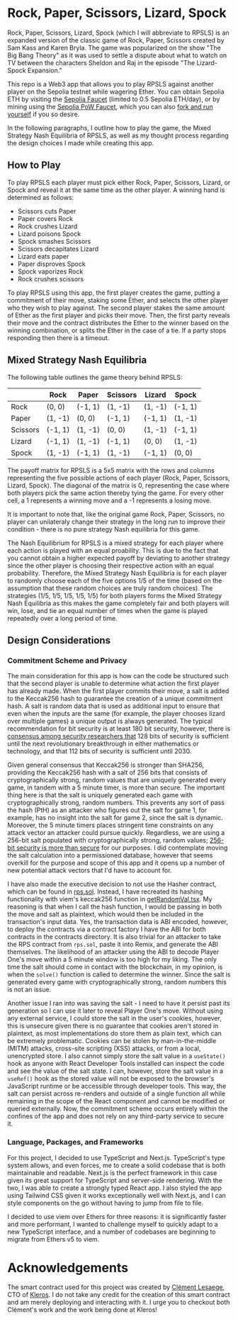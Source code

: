 # Rock, Paper, Scissors, Lizard, Spock

Rock, Paper, Scissors, Lizard, Spock (which I will abbreviate to RPSLS) is an expanded version of the classic game of Rock, Paper, Scissors created by Sam Kass and Karen Bryla. The game was popularized on the show "The Big Bang Theory" as it was used to settle a dispute about what to watch on TV between the characters Sheldon and Raj in the episode "The Lizard-Spock Expansion."

This repo is a Web3 app that allows you to play RPSLS against another player on the Sepolia testnet while wagering Ether. You can obtain Sepolia ETH by visiting the [Sepolia Faucet](https://sepoliafaucet.com/) (limited to 0.5 Sepolia ETH/day), or by mining using the [Sepolia PoW Faucet](https://sepolia-faucet.pk910.de/), which you can also [fork and run yourself](https://github.com/pk910/PoWFaucet) if you so desire.

In the following paragraphs, I outline how to play the game, the Mixed Strategy Nash Equilibria of RPSLS, as well as my thought process regarding the design choices I made while creating this app.

## How to Play

To play RPSLS each player must pick either Rock, Paper, Scissors, Lizard, or Spock and reveal it at the same time as the other player. A winning hand is determined as follows:

- Scissors cuts Paper
- Paper covers Rock
- Rock crushes Lizard
- Lizard poisons Spock
- Spock smashes Scissors
- Scissors decapitates Lizard
- Lizard eats paper
- Paper disproves Spock
- Spock vaporizes Rock
- Rock crushes scissors

To play RPSLS using this app, the first player creates the game, putting a commitment of their move, staking some Ether, and selects the other player who they wish to play against. The second player stakes the same amount of Ether as the first player and picks their move. Then, the first party reveals their move and the contract distributes the Ether to the winner based on the winning combination, or splits the Ether in the case of a tie. If a party stops responding then there is a timeout.

## Mixed Strategy Nash Equilibria

The following table outlines the game theory behind RPSLS:

|          | Rock    | Paper   | Scissors | Lizard  | Spock   |
| -------- | ------- | ------- | -------- | ------- | ------- |
| Rock     | (0, 0)  | (-1, 1) | (1, -1)  | (1, -1) | (-1, 1) |
| Paper    | (1, -1) | (0, 0)  | (-1, 1)  | (-1, 1) | (1, -1) |
| Scissors | (-1, 1) | (1, -1) | (0, 0)   | (1, -1) | (-1, 1) |
| Lizard   | (-1, 1) | (1, -1) | (-1, 1)  | (0, 0)  | (1, -1) |
| Spock    | (1, -1) | (-1, 1) | (1, -1)  | (-1, 1) | (0, 0)  |

The payoff matrix for RPSLS is a 5x5 matrix with the rows and columns representing the five possible actions of each player (Rock, Paper, Scissors, Lizard, Spock). The diagonal of the matrix is 0, representing the case where both players pick the same action thereby tying the game. For every other cell, a 1 represents a winning move and a -1 represents a losing move.

It is important to note that, like the original game Rock, Paper, Scissors, no player can unilateraly change their strategy in the long run to improve their condition - there is no pure strategy Nash equilibria for this game.

The Nash Equilibrium for RPSLS is a mixed strategy for each player where each action is played with an equal proability. This is due to the fact that you cannot obtain a higher expected payoff by deviating to another strategy since the other player is choosing their respective action with an equal probability. Therefore, the Mixed Strategy Nash Equilibria is for each player to randomly choose each of the five options 1/5 of the time (based on the assumption that these random choices are truly random choices). The strategies (1/5, 1/5, 1/5, 1/5, 1/5) for both players forms the Mixed Strategy Nash Equilibria as this makes the game completely fair and both players will win, lose, and tie an equal number of times when the game is played repeatedly over a long period of time.

## Design Considerations

### Commitment Scheme and Privacy

The main consideration for this app is how can the code be structured such that the second player is unable to determine what action the first player has already made. When the first player commits their move, a salt is added to the Keccak256 hash to guarantee the creation of a unique commitment hash. A salt is random data that is used as additional input to ensure that even when the inputs are the same (for example, the player chooses lizard over multiple games) a unique output is always generated. The typical recommendation for bit security is at least 180 bit security, however, there is [consensus among security researchers that](https://xtendo.org/bit_security_level) 128 bits of security is sufficient until the next revolutionary breakthrough in either mathematics or technology, and that 112 bits of security is sufficient until 2030.

Given general consensus that Keccak256 is stronger than SHA256, providing the Keccak256 hash with a salt of 256 bits that consists of cryptographically strong, random values that are uniquely generated every game, in tandem with a 5 minute timer, is more than secure. The important thing here is that the salt is uniquely generated each game with cryptographically strong, random numbers. This prevents any sort of pass the hash (PtH) as an attacker who figures out the salt for game 1, for example, has no insight into the salt for game 2, since the salt is dynamic. Moreover, the 5 minute timers places stringent time constraints on any attack vector an attacker could pursue quickly. Regardless, we are using a 256-bit salt populated with cryptographically strong, random values; [256-bit security is more than secure](https://youtu.be/S9JGmA5_unY) for our purposes. I did contemplate moving the salt calculation into a permissioned database, however that seems overkill for the purpose and scope of this app and it opens up a number of new potential attack vectors that I'd have to account for.

I have also made the executive decision to not use the Hasher contract, which can be found in [rps.sol](https://github.com/0xIchigo/rpsls/blob/main/app/contracts/rps.sol). Instead, I have recreated its hashing functionality with viem's keccak256 function in [getRandomVal.tsx](https://github.com/0xIchigo/rpsls/tree/main/public/utils/getRandomVal.tsx). My reasoning is that when I call the hash function, I would be passing in both the move and salt as plaintext, which would then be included in the transaction's input data. Yes, the transaction data is ABI encoded, however, to deploy the contracts via a contract factory I have the ABI for both contracts in the contracts directory. It is also trivial for an attacker to take the RPS contract from `rps.sol`, paste it into Remix, and generate the ABI themselves. The likelihood of an attacker using the ABI to decode Player One's move within a 5 minute window is too high for my liking. The only time the salt should come in contact with the blockchain, in my opinion, is when the `solve()` function is called to determine the winner. Since the salt is generated every game with cryptographically strong, random numbers this is not an issue.

Another issue I ran into was saving the salt - I need to have it persist past its generation so I can use it later to reveal Player One's move. Without using any external service, I could store the salt in the user's cookies, however, this is unsecure given there is no guarantee that cookies aren't stored in plaintext, as most implementations do store them as plain text, which can be extremely problematic. Cookies can be stolen by man-in-the-middle (MITM) attacks, cross-site scripting (XSS) attacks, or from a local, unencrypted store. I also cannot simply store the salt value in a `useState()` hook as anyone with React Developer Tools installed can inspect the code and see the value of the salt state. I can, however, store the salt value in a `useRef()` hook as the stored value will not be exposed to the browser's JavaScript runtime or be accessible through developer tools. This way, the salt can persist across re-renders and outside of a single function all while remaining in the scope of the React component and cannot be modified or queried externally. Now, the commitment scheme occurs entirely within the confines of the app and does not rely on any third-party service to secure it.

### Language, Packages, and Frameworks

For this project, I decided to use TypeScript and Next.js. TypeScript's type system allows, and even forces, me to create a solid codebase that is both maintainable and readable. Next.js is the perfect framework in this case given its great support for TypeScript and server-side rendering. With the two, I was able to create a strongly typed React app. I also styled the app using Tailwind CSS given it works exceptionally well with Next.js, and I can style components on the go without having to jump from file to file.

I decided to use viem over Ethers for three reasons: it is significantly faster and more performant, I wanted to challenge myself to quickly adapt to a new TypeScript interface, and a number of codebases are beginning to migrate from Ethers v5 to viem.

# Acknowledgements

The smart contract used for this project was created by [Clément Lesaege](https://twitter.com/clesaege?s=20), CTO of [Kleros](https://kleros.io/). I do not take any credit for the creation of this smart contract and am merely deploying and interacting with it. I urge you to checkout both Clément's work and the work being done at Kleros!
